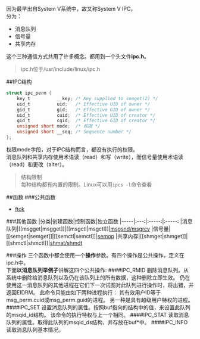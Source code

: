 因为最早出自System V系统中，故又称System V IPC。  
分为：
* 消息队列
* 信号量
* 共享内存

这个三种通信方式共用了许多概念。都用到一个头文件**ipc.h**。  
>ipc.h位于/usr/include/linux/ipc.h

##IPC结构
```c
struct ipc_perm {
    key_t          __key; /* Key supplied to semget(2) */
    uid_t          uid;   /* Effective UID of owner */
    gid_t          gid;   /* Effective GID of owner */
    uid_t          cuid;  /* Effective UID of creator */
    gid_t          cgid;  /* Effective GID of creator */
    unsigned short mode;  /* 权限 */
    unsigned short __seq; /* Sequence number */
};
```
权限mode字段，对于IPC结构而言，都没有执行的权限。  
消息队列和共享内存使用术语读（read）和写（write），而信号量使用术语读（read）和更改（alter）。
>结构限制  
每种结构都有内置的限制。Linux可以用`ipcs -l`命令查看

##函数
###公共函数
  * [ftok](ftok)

###其他函数
|分类|创建函数|控制函数|独立函数
|-----|:---:|:-----:|:-----:
|消息队列|[[msgget|msgget]]|[[msgctl|msgctl]]|[msgsnd/msgrcv](msgsnd-msgrcv)
|信号量|[[semget|semget]]|[[semctl|semctl]]|[semop](semop)
|共享内存|[[shmget|shmget]]|[[shmctl|shmctl]]|[shmat/shmdt](shmat-shmdt)

###操作
三个函数中都会使用一个**操作**参数。有四个操作是公共操作，定义在ipc.h中。  
下面**以消息队列举例子**讲解这四个公共操作:
####IPC_RMID
删除消息队列。从系统中删除给消息队列以及仍在该队列上的所有数据，这种删除立即生效。
仍在使用这一消息队列的其他进程在它们下一次试图对此队列进行操作时，将出错，并返回EIDRM。 此命令只能由如下两种进程执行：
其有效用户ID等于msg_perm.cuid或msg_perm.guid的进程。
另一种是具有超级用户特权的进程。
####IPC_SET
设置消息队列的属性。按照buf指向的结构中的值，来设置此队列的msqid_id结构。
该命令的执行特权与上一个相同。
####IPC_STAT
读取消息队列的属性。取得此队列的msqid_ds结构，并存放在buf*中。
####IPC_INFO
读取消息队列基本情况。
